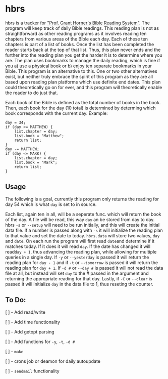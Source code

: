 # hbrs

hbrs is a tracker for ["Prof. Grant Horner's Bible Reading System"](https://www.scribd.com/doc/12349985/Professor-Grant-Horners-Bible-Reading-System). The program will keep track of daily Bible readings. This reading plan is not as straightforward as other reading programs as it involves reading ten chapters from various areas of the Bible each day. Each of these ten chapters is part of a list of books. Once the list has been completed the reader starts back at the top of that list. Thus, this plan never ends and the further into the reading plan you get the harder it is to determine where you are. The plan uses bookmarks to manage the daily reading, which is fine if you a) use a physical book or b) enjoy ten separate bookmarks in your Bible. This program is an alternative to this. One or two other alternatives exist, but neither truly embrace the spirit of this program as they are all based upon reading plan platforms which use definite end dates. This plan could theoretically go on for ever, and this program will theoretically enable the reader to do just that.

Each book of the Bible is defined as the total number of books in the book. Then, each book for the day (10 total) is determined by determing which book corresponds with the current day. Example:

	day = 34;
	if (day <= MATTHEW) {
		list.chapter = day;
		list.book = "Matthew";
		return list;
	}
	day -= MATTHEW;
	if (day <= MARK) {
		list.chapter = day;
		list.book = "Mark";
		return list;
	}

## Usage

The following is a goal, currently this program only returns the reading for day 54 which is what `day` is set to in source.

Each list, again ten in all, will be a seperate func. which will return the book of the day. A file will be read, this way `day` an be stored from day to day. hbrs `-s` or `--setup` will need to be run initially, and this will create the initial data file. If a number is passed along with `-s` it will initialize the reading plan to that value and set the date to today. `hbrs.data` will store two values, `day` and `date`. On each run the program will first read `date`and determine if it matches today. If it does it will read `day`. If the date has changed it will read`day + 1`, thus advancing the reading plan, while allowing for multiple queries in a single day. If `-y` or `--yesterday` is passed it will return the reading plan for `day - 1` and if `-t` or `--tomorrow` is passed it will return the reading plan for `day + 1`. If `-d #` or `--day #` is passed it will not read the data file at all, but instead will set `day` to the # passed in the argument and returning the appropriate reading for that day. Lastly, if `-C` or `--clear` is passed it will initialize `day` in the data file to 1, thus reseting the counter.

## To Do:

[ ] - Add read/write

[ ] - Add time functionality

[ ] - Add getopt parsing

[ ] - Add functions for `-y`, `-t`, `-d #`

[ ] - `make`

[ ] - crons job or deamon for daily autoupdate

[ ] - `sendmail` functionality
